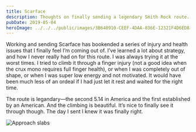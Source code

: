 ```yaml
---
title: Scarface
description: Thoughts on finally sending a legendary Smith Rock route.
pubDate: 2019-05-04
heroImage: ../../../public/images/3B640910-CEEF-4DAA-836E-12321F4D6ED8.JPG
---
```


Working and sending Scarface has bookended a series of injury and health issues that I finally feel I’m coming out of. I’ve learned a lot about strategy, and how I never really had on for this route. I was always trying it at the worst times. I tried to climb it through a finger injury (not a good idea when the crux mono requires full finger health), or when I was completely out of shape, or when I was super low energy and not motivated. It would have been much less of an ordeal if I had just let it rest and waited for the right time.

The route is legandary—the second 5.14 in America and the first established by an American. And the climbing is beautiful. It’s nice to finally see it through though. The day I sent I knew it was finally right.

![Approach slabs](/images/Dolomite-Tower-Approach-Slabs.jpg)
